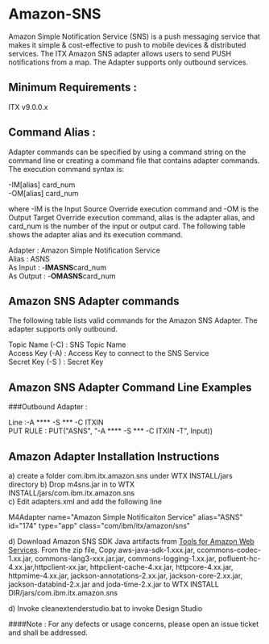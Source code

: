 # Amazon-SNS

Amazon Simple Notification Service (SNS) is a push messaging service that makes it simple & cost-effective to push to mobile devices & distributed services. The ITX Amazon SNS adapter allows users to send PUSH notifications from a map.  The Adapter supports only outbound services. 

## Minimum Requirements : 

ITX v9.0.0.x

## Command Alias : 

Adapter commands can be specified by using a command string on the command line or creating a command file that contains adapter commands. The execution command syntax is:

-IM[alias] card_num <br>
-OM[alias] card_num


where -IM is the Input Source Override execution command and -OM is the Output Target Override execution command, alias is the adapter alias, and card_num is the number of the input or output card. The following table shows the adapter alias and its execution command.


Adapter 	:  Amazon Simple Notification Service <br>
Alias 	        :  ASNS <br>
As Input        :  -**IMASNS**card_num <br>
As Output       :  -**OMASNS**card_num <br>    	  


## Amazon SNS Adapter commands

The following table lists valid commands for the Amazon SNS Adapter. The adapter supports only outbound. 

Topic Name (-C)     : SNS Topic Name<br>
Access Key (-A)	  : Access Key to connect to the SNS Service <br>
Secret Key (-S )  : Secret Key <br>

## Amazon SNS Adapter Command Line Examples

###Outbound Adapter : 

Line :-A ****  -S *** -C ITXIN <br>
PUT RULE : PUT("ASNS", "-A ****  -S *** -C ITXIN  -T", Input)) <br>


## Amazon Adapter Installation Instructions 

a) create a folder com.ibm.itx.amazon.sns under WTX INSTALL/jars directory
b) Drop m4sns.jar in to WTX INSTALL/jars/com.ibm.itx.amazon.sns <br>
c) Edit adapters.xml and add the following line <br>

M4Adapter name="Amazon Simple Notificaiton Service" alias="ASNS" id="174" type="app" class="com/ibm/itx/amazon/sns" <br>

d) Download Amazon SNS SDK Java artifacts from [Tools for Amazon Web Services](https://aws.amazon.com/tools/). From the zip file, Copy aws-java-sdk-1.xxx.jar, ccommons-codec-1.xx.jar, commons-lang3-xxx.jar.jar, commons-logging-1.xx.jar, pofluent-hc-4.xx.jar,httpclient-xx.jar, httpclient-cache-4.xx.jar, httpcore-4.xx.jar, httpmime-4.xx.jar, jackson-annotations-2.xx.jar, jackson-core-2.xx.jar, jackson-databind-2.x.jar and joda-time-2.x.jar to WTX INSTALL DIR/jars/com.ibm.itx.amazon.sns <br>

d) Invoke cleanextenderstudio.bat to invoke Design Studio
 

####Note : For any defects or usage concerns, please open an issue ticket and shall be addressed. 
